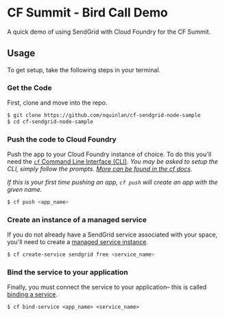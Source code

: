 # CF Summit - Bird Call Demo

A quick demo of using SendGrid with Cloud Foundry for the CF Summit.

## Usage
To get setup, take the following steps in your terminal.

### Get the Code
First, clone and move into the repo.

```sh
$ git clone https://github.com/nquinlan/cf-sendgrid-node-sample
$ cd cf-sendgrid-node-sample
```
### Push the code to Cloud Foundry

Push the app to your Cloud Foundry instance of choice. To do this you'll need the [`cf` Command Line Interface (CLI)](http://docs.cloudfoundry.org/devguide/installcf/). _You may be asked to setup the CLI, simply follow the prompts. [More can be found in the cf docs](http://docs.cloudfoundry.org/devguide/installcf/whats-new-v6.html#login)_.

_If this is your first time pushing an app, `cf push` will create an app with the given name._

```sh
$ cf push <app_name>
```

### Create an instance of a managed service
If you do not already have a SendGrid service associated with your space, you'll need to create a [managed service instance](http://docs.cloudfoundry.org/devguide/services/managed.html).

```sh
$ cf create-service sendgrid free <service_name>
```

### Bind the service to your application
Finally, you must connect the service to your application– this is called [binding a service](http://docs.cloudfoundry.org/devguide/services/bind-service.html).

```
$ cf bind-service <app_name> <service_name>
```
